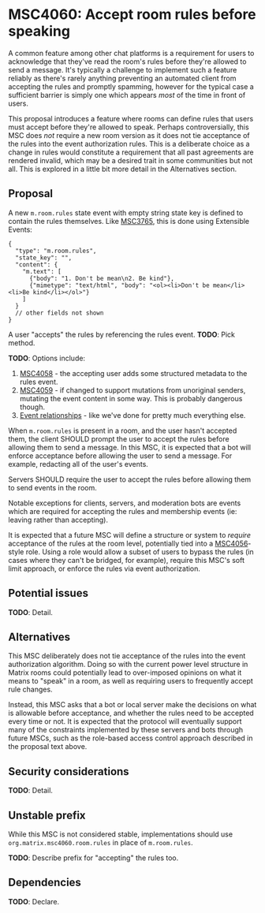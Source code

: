 # MSC4060: Accept room rules before speaking

A common feature among other chat platforms is a requirement for users to
acknowledge that they've read the room's rules before they're allowed to send
a message. It's typically a challenge to implement such a feature reliably as
there's rarely anything preventing an automated client from accepting the rules
and promptly spamming, however for the typical case a sufficient barrier is
simply one which appears *most* of the time in front of users.

This proposal introduces a feature where rooms can define rules that users must
accept before they're allowed to speak. Perhaps controversially, this MSC does
*not* require a new room version as it does not tie acceptance of the rules into
the event authorization rules. This is a deliberate choice as a change in rules
would constitute a requirement that all past agreements are rendered invalid,
which may be a desired trait in some communities but not all. This is explored
in a little bit more detail in the Alternatives section.

## Proposal

A new `m.room.rules` state event with empty string state key is defined to
contain the rules themselves. Like [MSC3765](https://github.com/matrix-org/matrix-spec-proposals/pull/3765),
this is done using Extensible Events:

```jsonc
{
  "type": "m.room.rules",
  "state_key": "",
  "content": {
    "m.text": [
      {"body": "1. Don't be mean\n2. Be kind"},
      {"mimetype": "text/html", "body": "<ol><li>Don't be mean</li><li>Be kind</li></ol>"}
    ]
  }
  // other fields not shown
}
```

A user "accepts" the rules by referencing the rules event. **TODO**: Pick method.

**TODO**: Options include:

1. [MSC4058](https://github.com/matrix-org/matrix-spec-proposals/pull/4058) -
   the accepting user adds some structured metadata to the rules event.
2. [MSC4059](https://github.com/matrix-org/matrix-spec-proposals/pull/4059) -
   if changed to support mutations from unoriginal senders, mutating the event
   content in some way. This is probably dangerous though.
3. [Event relationships](https://spec.matrix.org/v1.8/client-server-api/#forming-relationships-between-events) -
   like we've done for pretty much everything else.

When `m.room.rules` is present in a room, and the user hasn't accepted them, the
client SHOULD prompt the user to accept the rules before allowing them to send
a message. In this MSC, it is expected that a bot will enforce acceptance before
allowing the user to send a message. For example, redacting all of the user's
events.

Servers SHOULD require the user to accept the rules before allowing them to send
events in the room.

Notable exceptions for clients, servers, and moderation bots are events which
are required for accepting the rules and membership events (ie: leaving rather
than accepting).

It is expected that a future MSC will define a structure or system to *require*
acceptance of the rules at the room level, potentially tied into a
[MSC4056](https://github.com/matrix-org/matrix-spec-proposals/pull/4056)-style
role. Using a role would allow a subset of users to bypass the rules (in cases
where they can't be bridged, for example), require this MSC's soft limit
approach, or enforce the rules via event authorization.

## Potential issues

**TODO**: Detail.

## Alternatives

This MSC deliberately does not tie acceptance of the rules into the event
authorization algorithm. Doing so with the current power level structure in
Matrix rooms could potentially lead to over-imposed opinions on what it means
to "speak" in a room, as well as requiring users to frequently accept rule
changes.

Instead, this MSC asks that a bot or local server make the decisions on what is
allowable before acceptance, and whether the rules need to be accepted every
time or not. It is expected that the protocol will eventually support many of
the constraints implemented by these servers and bots through future MSCs, such
as the role-based access control approach described in the proposal text above.

## Security considerations

**TODO**: Detail.

## Unstable prefix

While this MSC is not considered stable, implementations should use
`org.matrix.msc4060.room.rules` in place of `m.room.rules`.

**TODO**: Describe prefix for "accepting" the rules too.

## Dependencies

**TODO**: Declare.
